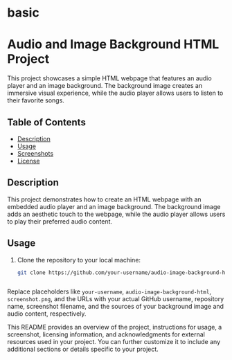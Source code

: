 # basic
# Audio and Image Background HTML Project

This project showcases a simple HTML webpage that features an audio player and an image background. The background image creates an immersive visual experience, while the audio player allows users to listen to their favorite songs.

## Table of Contents

- [Description](#description)
- [Usage](#usage)
- [Screenshots](#screenshots)
- [License](#license)

## Description

This project demonstrates how to create an HTML webpage with an embedded audio player and an image background. The background image adds an aesthetic touch to the webpage, while the audio player allows users to play their preferred audio content.

## Usage

1. Clone the repository to your local machine:

   ```bash
   git clone https://github.com/your-username/audio-image-background-html.git



Replace placeholders like `your-username`, `audio-image-background-html`, `screenshot.png`, and the URLs with your actual GitHub username, repository name, screenshot filename, and the sources of your background image and audio content, respectively.

This README provides an overview of the project, instructions for usage, a screenshot, licensing information, and acknowledgments for external resources used in your project. You can further customize it to include any additional sections or details specific to your project.
